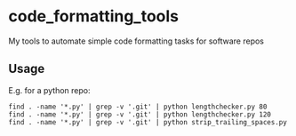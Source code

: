 # code_formatting_tools
My tools to automate simple code formatting tasks for software repos

## Usage
E.g. for a python repo:
```
find . -name '*.py' | grep -v '.git' | python lengthchecker.py 80
find . -name '*.py' | grep -v '.git' | python lengthchecker.py 120
find . -name '*.py' | grep -v '.git' | python strip_trailing_spaces.py 
```
